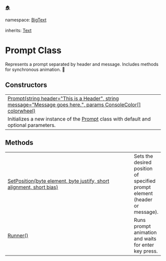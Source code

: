 <a href="https://github.com/cipher1i/BigConsole/blob/master/README.md#bigconsole">🏠</a><br/><br/>
namespace: <a href="https://github.com/cipher1i/BigConsole/blob/master/documentation/BigText/README.md#bigtext-namespace">BigText</a>
<br/><br/>
inherits: <a href="https://github.com/cipher1i/BigConsole/blob/master/documentation/BigText/Text.md#text-class">Text</a>

<h1 id="prompt-class">Prompt Class</h1>
Represents a prompt separated by header and message.  Includes methods for synchronous animation. &#x1F34E;

<h2>Constructors</h2>
<table>
<tbody>
<tr>
<td>
<a href="https://www.youtube.com/watch?v=NZcZh4jIwD4">
Prompt(string header="This is a Header", string message="Message goes here.", params ConsoleColor[] colorwheel)
</a>
</td>
</tr>
<tr>
<td>
Initializes a new instance of the <a href="#prompt-class">Prompt</a> class with default and optional parameters.
</td>
</tr>
</tbody>
</table>

<h2>Methods</h2>
<table>
<tbody>
<tr>
<td width="489">
<a href="https://www.youtube.com/watch?v=NZcZh4jIwD4">SetPosition(byte element, byte justify, short alignment, short bias)</a>
</td>
<td>
Sets the desired position of specified prompt element (header or message).
</td>
</tr>
<tr>
<td>
<a href="https://www.youtube.com/watch?v=NZcZh4jIwD4">Runner()</a>
</td>
<td>
Runs prompt animation and waits for enter key press.
</td>
</tr>
</tbody>
</table>
